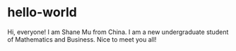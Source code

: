 # hello-world

Hi, everyone! I am Shane Mu from China. 
I am a new undergraduate student of Mathematics and Business. 
Nice to meet you all!
